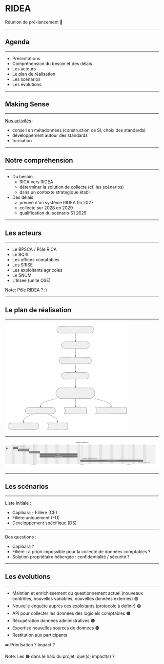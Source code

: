 # RIDEA

Réunion de pré-lancement 🤔

---

## Agenda

----

- Présentations
- Compréhension du besoin et des délais
- Les acteurs
- Le plan de réalisation
- Les scénarios
- Les évolutions

---

## Making Sense

----

[Nos activités](https://www.making-sense.info/activities) :
- conseil en métadonnées (construction de SI, choix des standards)
- développement autour des standards
- formation

---

## Notre compréhension

----

- Du besoin
  - RICA vers RIDEA
  - déterminer la solution de collecte (cf. les scénarios)
  - dans un contexte stratégique établi
- Des délais
  - preuve d'un système RIDEA fin 2027
  - collecte sur 2028 en 2029
  - qualification du scénario S1 2025 

---

## Les acteurs

----

- Le BPSCA / Pôle RICA
- Le BQIS
- Les offices comptables
- Les SRISE
- Les exploitants agricoles
- Le SNUM
- L'Insee (unité OSE)

Note:
Pôle RIDEA ? :)

---

## Le plan de réalisation

----

<img src="plan-de-realisation.svg" width="80%" height="80%">

----

<img src="planning-de-realisation.svg">

---

## Les scénarios

----

Liste initiale :
  - Capibara - Filière (CF)
  - Filière uniquement (FU)
  - Développement spécifique (DS)

----

Des questions :
- Capibara ?
- Filière : a priori impossible pour la collecte de données comptables ?
- Solution propriétaire hébergée : confidentialité / sécurité ?

---

## Les évolutions

----

- Maintien et enrichissement du questionnement actuel (nouveaux contrôles, nouvelles variables, nouvelles données externes) 🟢
- Nouvelle enquête auprès des exploitants (protocole à définir) 🟢
- API pour collecter les données des logiciels comptables 🟠
- Récupération données administratives 🟠
- Expertise nouvelles sources de données 🟠
- Restitution aux participants

➡️ Priorisation ? Impact ?

Note:
Les 🟠 dans le halo du projet, quel(s) impact(s) ?